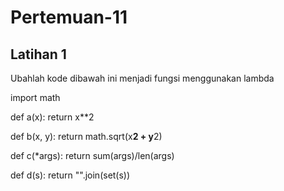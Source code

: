# Pertemuan-11

## Latihan 1
<p>Ubahlah kode dibawah ini menjadi fungsi menggunakan lambda</p>

import math

def a(x):
return x**2

def b(x, y):
return math.sqrt(x**2 + y**2)

def c(*args):
return sum(args)/len(args)

def d(s):
return "".join(set(s))
